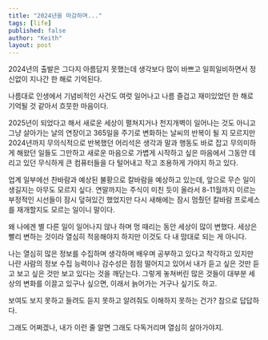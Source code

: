 ```yaml
---
title: "2024년을 마감하며..."
tags: [life]
published: false
author: "Keith"
layout: post
---
```


2024년의 출발은 그다지 아름답지 못했는데 생각보다 많이 바쁘고 일희일비하면서 정신없이 지나간 한 해로 기억된다.

나름대로 인생에서 기념비적인 사건도 여럿 일어나고 나름 즐겁고 재미있었던 한 해로 기억될 것 같아서 흐뭇한 마음이다.

2025년이 되었다고 해서 새로운 세상이 펼쳐지거나 천지개벽이 일어나는 것도 아니고 그냥 살아가는 날의 연장이고 365일을 주기로 변화하는 날씨의 반복이 될 지 모르지만 2024년까지 무의식적으로 반복했던 어리석은 생각과 말과 행동도 바로 잡고 무의미하게 해왔던 일들도 그만하고 새로운 마음으로 가볍게 시작하고 싶은 마음에서 그동안 데리고 있던 무식하게 큰 컴퓨터들을 다 털어내고 작고 조용하게 가야지 하고 있다.

업계 일부에선 찬바람과 예상된 불황으로 칼바람을 예상하고 있는데, 앞으로 무슨 일이 생길지는 아무도 모르지 싶다. 연말까지는 주식이 미친 듯이 올라서 8-11월까지 이르는 부정적인 시선들이 잠시 덮혀있긴 했었지만 다시 새해에는 잠시 멈췄던 칼바람 프로세스를 재개할지도 모르는 일이니 말이다.

왜 나에겐 별 다른 일이 일어나지 않나 하며 멍 때리는 동안 세상이 많이 변했다. 세상은 빨리 변하는 것이라 열심히 적응해야지 하지만 이것도 다 내 맘대로 되는 게 아니다. 

나는 열심히 많은 정보를 수집하며 생각하며 배우며 공부하고 있다고 착각하고 있지만 나란 사람의 정보 수집 능력이나 감수성은 점점 떨어지고 있어서 내가 듣고 싶은 것만 듣고 보고 싶은 것만 보고 있다는 것을 깨닫는다. 그렇게 놓쳐버린 많은 것들이 대부분 세상의 변화를 이끌고 있구나 싶으면, 이래서 늙어가는 거구나 싶기도 하고.

보여도 보지 못하고 들려도 듣지 못하고 알려줘도 이해하지 못하는 건가? 참으로 답답하다.

그래도 어쩌겠나, 내가 이런 줄 알면 그래도 다독거리며 열심히 살아가야지.